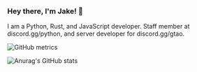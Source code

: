 ### Hey there, I'm Jake! 👋
 
I am a Python, Rust, and JavaScript developer. Staff member at discord.gg/python, and server developer for discord.gg/gtao.

![GitHub metrics](https://metrics.lecoq.io/JacobMonck)

![Anurag's GitHub stats](https://github-readme-stats.vercel.app/api?username=JacobMonck&show_icons=true&theme=vue)

